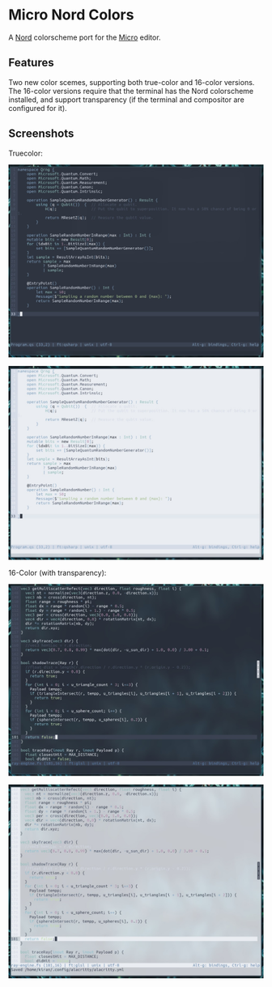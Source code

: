 # Micro Nord Colors

A [Nord](https://www.nordtheme.com/) colorscheme port for the [Micro](https://micro-editor.github.io/index.html) editor.

## Features

Two new color scemes, supporting both true-color and 16-color versions. The 16-color versions require that the terminal has the Nord colorscheme installed, and support transparency (if the terminal and compositor are configured for it).

## Screenshots

Truecolor:

![The Truecolor Dark Scheme](nord-tc.jpg)

![The Truecolor Light Scheme](nord-tc-light.jpg)

16-Color (with transparency):

![The 16-Color Dark Scheme](nord-16.jpg)

![The 16-Color Light Scheme](nord-16-light.jpg)
